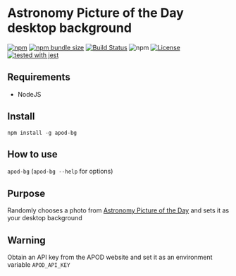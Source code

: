# Astronomy Picture of the Day desktop background

[![npm](https://img.shields.io/npm/v/apod-bg.svg)](https://www.npmjs.com/package/apod-bg)
[![npm bundle size](https://img.shields.io/bundlephobia/min/apod-bg)](https://bundlephobia.com/result?p=apod-bg)
[![Build Status](https://travis-ci.org/justinzelinsky/apod-bg.svg?branch=master)](https://travis-ci.org/justinzelinsky/apod-bg)
![npm](https://img.shields.io/npm/dm/apod-bg)
[![License](https://img.shields.io/badge/license-MIT-blue.svg?style=flat)](LICENSE)
[![tested with jest](https://img.shields.io/badge/tested_with-jest-99424f.svg)](https://github.com/facebook/jest)

## Requirements

- NodeJS

## Install

`npm install -g apod-bg`

## How to use

`apod-bg` (`apod-bg --help` for options)

## Purpose

Randomly chooses a photo from [Astronomy Picture of the Day](http://apod.nasa.gov/apod/astropix.html) and sets it as your desktop background

## Warning

Obtain an API key from the APOD website and set it as an environment variable `APOD_API_KEY`
